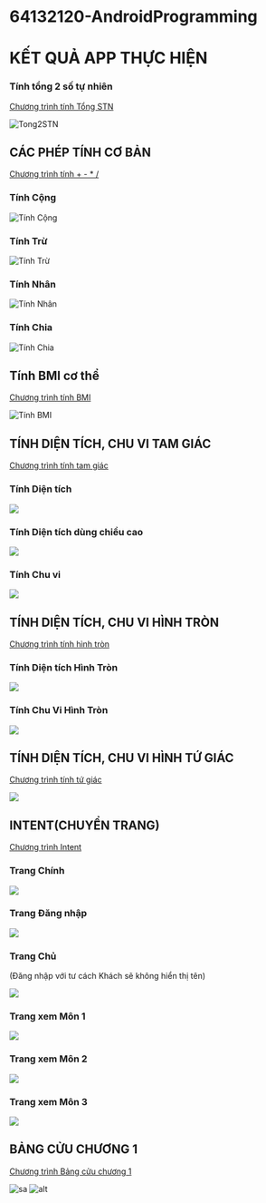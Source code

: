 # 64132120-AndroidProgramming

#        KẾT QUẢ APP THỰC HIỆN



### Tính tổng 2 số tự nhiên


[Chương trình tính Tổng STN](Ex3_SimpleSumApp)

![Tong2STN](Anh_App/Tong2sotunhien.png)

##    CÁC PHÉP TÍNH CƠ BẢN

[Chương trình tính + - * /](Ex4_AddSubMulDiv_Onclick)

### Tính Cộng

![Tính Cộng](Anh_App/TinhTong.png)

### Tính Trừ

![Tính Trừ](Anh_App/TinhTru.png)

### Tính Nhân

![Tính Nhân](Anh_App/TinhNhan.png)

### Tính Chia

![Tính Chia](Anh_App/TinhChia.png)
<br>

##    Tính BMI cơ thể

[Chương trình tính BMI](TinhBMI)

![Tính BMI](Anh_App/TinhBMI.png)

##    TÍNH DIỆN TÍCH, CHU VI TAM GIÁC

[Chương trình tính tam giác](ChuViDienTich_HinhTamGiac)

### Tính Diện tích

![](Anh_App/DTTamGiac.png)

### Tính Diện tích dùng chiều cao

![](Anh_App/DTTamGiacCoH.png)

### Tính Chu vi

![](Anh_App/ChuViTamGiac.png)

##    TÍNH DIỆN TÍCH, CHU VI HÌNH TRÒN

[Chương trình tính hình tròn](ChuViDienTich_HinhTron)

### Tính Diện tích Hình Tròn

![](Anh_App/DTHinhTron.png)

### Tính Chu Vi Hình Tròn

![](Anh_App/CVHinhTron.png)

##    TÍNH DIỆN TÍCH, CHU VI HÌNH TỨ GIÁC

[Chương trình tính tứ giác](ChuViDienTich_HinhTuGIac)

![](Anh_App/ChuViDienTich_HinhTuGiac.png)


##    INTENT(CHUYỂN TRANG)

[Chương trình Intent](Ex7_IntentLogin)

### Trang Chính

![](Anh_App/Intent_Main.png)

### Trang Đăng nhập 

![](Anh_App/Intent_Login.png)

### Trang Chủ 
(Đăng nhập với tư cách Khách sẽ không hiển thị tên)

![](Anh_App/Intent_Home.png)

### Trang xem Môn 1

![](Anh_App/Intent_Home_Mon1.png)

### Trang xem Môn 2

![](Anh_App/Intent_Home_Mon2.png)

### Trang xem Môn 3

![](Anh_App/Intent_Home_Mon3.png)


##    BẢNG CỬU CHƯƠNG 1

[Chương trình Bảng cửu chương 1](Phep_Cuu_Chuong)

![sa](Anh_App/Bangcuuchuong1_dung.png)
![alt](Anh_App/Bangcuuchuong1_sai.png)

